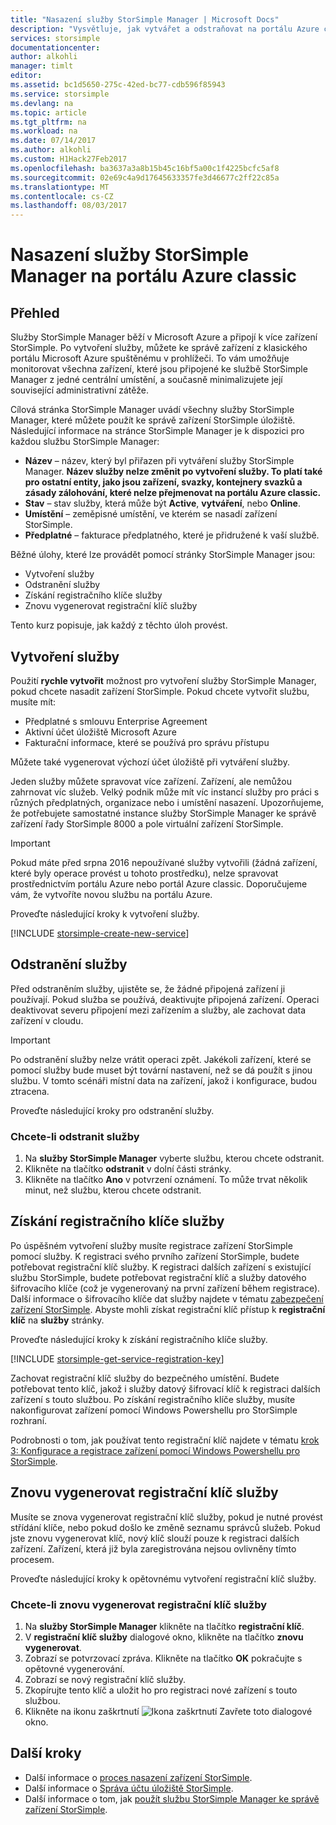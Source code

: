 ```yaml
---
title: "Nasazení služby StorSimple Manager | Microsoft Docs"
description: "Vysvětluje, jak vytvářet a odstraňovat na portálu Azure classic služby StorSimple Manager a popisuje, jak spravovat registrační klíč služby."
services: storsimple
documentationcenter: 
author: alkohli
manager: timlt
editor: 
ms.assetid: bc1d5650-275c-42ed-bc77-cdb596f85943
ms.service: storsimple
ms.devlang: na
ms.topic: article
ms.tgt_pltfrm: na
ms.workload: na
ms.date: 07/14/2017
ms.author: alkohli
ms.custom: H1Hack27Feb2017
ms.openlocfilehash: ba3637a3a8b15b45c16bf5a00c1f4225bcfc5af8
ms.sourcegitcommit: 02e69c4a9d17645633357fe3d46677c2ff22c85a
ms.translationtype: MT
ms.contentlocale: cs-CZ
ms.lasthandoff: 08/03/2017
---
```

# <a name="deploy-the-storsimple-manager-service-in-the-azure-classic-portal"></a>Nasazení služby StorSimple Manager na portálu Azure classic

## <a name="overview"></a>Přehled
Služby StorSimple Manager běží v Microsoft Azure a připojí k více zařízení StorSimple. Po vytvoření služby, můžete ke správě zařízení z klasického portálu Microsoft Azure spuštěnému v prohlížeči. To vám umožňuje monitorovat všechna zařízení, které jsou připojené ke službě StorSimple Manager z jedné centrální umístění, a současně minimalizujete její související administrativní zátěže.

Cílová stránka StorSimple Manager uvádí všechny služby StorSimple Manager, které můžete použít ke správě zařízení StorSimple úložiště. Následující informace na stránce StorSimple Manager je k dispozici pro každou službu StorSimple Manager:

* **Název** – název, který byl přiřazen při vytváření služby StorSimple Manager. **Název služby nelze změnit po vytvoření služby. To platí také pro ostatní entity, jako jsou zařízení, svazky, kontejnery svazků a zásady zálohování, které nelze přejmenovat na portálu Azure classic.**
* **Stav** – stav služby, která může být **Active**, **vytváření**, nebo **Online**.
* **Umístění** – zeměpisné umístění, ve kterém se nasadí zařízení StorSimple.
* **Předplatné** – fakturace předplatného, které je přidružené k vaší službě.

Běžné úlohy, které lze provádět pomocí stránky StorSimple Manager jsou:

* Vytvoření služby
* Odstranění služby
* Získání registračního klíče služby
* Znovu vygenerovat registrační klíč služby

Tento kurz popisuje, jak každý z těchto úloh provést.

## <a name="create-a-service"></a>Vytvoření služby
Použití **rychle vytvořit** možnost pro vytvoření služby StorSimple Manager, pokud chcete nasadit zařízení StorSimple. Pokud chcete vytvořit službu, musíte mít:

* Předplatné s smlouvu Enterprise Agreement
* Aktivní účet úložiště Microsoft Azure
* Fakturační informace, které se používá pro správu přístupu

Můžete také vygenerovat výchozí účet úložiště při vytváření služby.

Jeden služby můžete spravovat více zařízení. Zařízení, ale nemůžou zahrnovat víc služeb. Velký podnik může mít víc instancí služby pro práci s různých předplatných, organizace nebo i umístění nasazení. Upozorňujeme, že potřebujete samostatné instance služby StorSimple Manager ke správě zařízení řady StorSimple 8000 a pole virtuální zařízení StorSimple.

> [!IMPORTANT] 
> Pokud máte před srpna 2016 nepoužívané služby vytvořili (žádná zařízení, které byly operace provést u tohoto prostředku), nelze spravovat prostřednictvím portálu Azure nebo portál Azure classic. Doporučujeme vám, že vytvoříte novou službu na portálu Azure.

Proveďte následující kroky k vytvoření služby.

[!INCLUDE [storsimple-create-new-service](../../includes/storsimple-create-new-service.md)]

## <a name="delete-a-service"></a>Odstranění služby
Před odstraněním služby, ujistěte se, že žádné připojená zařízení ji používají. Pokud služba se používá, deaktivujte připojená zařízení. Operaci deaktivovat severu připojení mezi zařízením a služby, ale zachovat data zařízení v cloudu.

> [!IMPORTANT] 
> Po odstranění služby nelze vrátit operaci zpět. Jakékoli zařízení, které se pomocí služby bude muset být tovární nastavení, než se dá použít s jinou službu. V tomto scénáři místní data na zařízení, jakož i konfigurace, budou ztracena.

Proveďte následující kroky pro odstranění služby.

### <a name="to-delete-a-service"></a>Chcete-li odstranit služby
1. Na **služby StorSimple Manager** vyberte službu, kterou chcete odstranit.
2. Klikněte na tlačítko **odstranit** v dolní části stránky.
3. Klikněte na tlačítko **Ano** v potvrzení oznámení. To může trvat několik minut, než službu, kterou chcete odstranit.

## <a name="get-the-service-registration-key"></a>Získání registračního klíče služby
Po úspěšném vytvoření služby musíte registrace zařízení StorSimple pomocí služby. K registraci svého prvního zařízení StorSimple, budete potřebovat registrační klíč služby. K registraci dalších zařízení s existující službu StorSimple, budete potřebovat registrační klíč a služby datového šifrovacího klíče (což je vygenerovaný na první zařízení během registrace). Další informace o šifrovacího klíče dat služby najdete v tématu [zabezpečení zařízení StorSimple](storsimple-security.md). Abyste mohli získat registrační klíč přístup k **registrační klíč** na **služby** stránky.

Proveďte následující kroky k získání registračního klíče služby.

[!INCLUDE [storsimple-get-service-registration-key](../../includes/storsimple-get-service-registration-key.md)]

Zachovat registrační klíč služby do bezpečného umístění. Budete potřebovat tento klíč, jakož i služby datový šifrovací klíč k registraci dalších zařízení s touto službou. Po získání registračního klíče služby, musíte nakonfigurovat zařízení pomocí Windows Powershellu pro StorSimple rozhraní.

Podrobnosti o tom, jak používat tento registrační klíč najdete v tématu [krok 3: Konfigurace a registrace zařízení pomocí Windows Powershellu pro StorSimple](storsimple-deployment-walkthrough.md#step-3-configure-and-register-the-device-through-windows-powershell-for-storsimple).

## <a name="regenerate-the-service-registration-key"></a>Znovu vygenerovat registrační klíč služby
Musíte se znova vygenerovat registrační klíč služby, pokud je nutné provést střídání klíče, nebo pokud došlo ke změně seznamu správců služeb. Pokud jste znovu vygenerovat klíč, nový klíč slouží pouze k registraci dalších zařízení. Zařízení, která již byla zaregistrována nejsou ovlivněny tímto procesem.

Proveďte následující kroky k opětovnému vytvoření registrační klíč služby.

### <a name="to-regenerate-the-service-registration-key"></a>Chcete-li znovu vygenerovat registrační klíč služby
1. Na **služby StorSimple Manager** klikněte na tlačítko **registrační klíč**.
2. V **registrační klíč služby** dialogové okno, klikněte na tlačítko **znovu vygenerovat**.
3. Zobrazí se potvrzovací zpráva. Klikněte na tlačítko **OK** pokračujte s opětovné vygenerování.
4. Zobrazí se nový registrační klíč služby.
5. Zkopírujte tento klíč a uložit ho pro registraci nové zařízení s touto službou.
6. Klikněte na ikonu zaškrtnutí ![Ikona zaškrtnutí](./media/storsimple-manage-service/HCS_CheckIcon.png) Zavřete toto dialogové okno.

## <a name="next-steps"></a>Další kroky
* Další informace o [proces nasazení zařízení StorSimple](storsimple-deployment-walkthrough-u2.md).
* Další informace o [Správa účtu úložiště StorSimple](storsimple-manage-storage-accounts.md).
* Další informace o tom, jak [použít službu StorSimple Manager ke správě zařízení StorSimple](storsimple-manager-service-administration.md).

